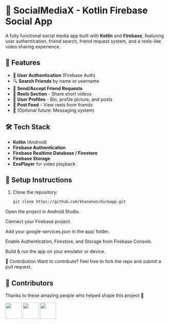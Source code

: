 
# 🔗 SocialMediaX - Kotlin Firebase Social App

A fully functional social media app built with **Kotlin** and **Firebase**, featuring user authentication, friend search, friend request system, and a reels-like video sharing experience.

## 🚀 Features

- 🔐 **User Authentication** (Firebase Auth)
- 🔍 **Search Friends** by name or username
- 🤝 **Send/Accept Friend Requests**
- 🎥 **Reels Section** - Share short videos
- 🧾 **User Profiles** - Bio, profile picture, and posts
- 🧵 **Post Feed** - View reels from friends
- 💬 (Optional future: Messaging system)

## 🛠️ Tech Stack

- **Kotlin** (Android)
- **Firebase Authentication**
- **Firebase Realtime Database / Firestore**
- **Firebase Storage**
- **ExoPlayer** for video playback



## 🔧 Setup Instructions

1. Clone the repository:
   ```bash
   git clone https://github.com/khananon/duckapp.git
Open the project in Android Studio.

Connect your Firebase project:

Add your google-services.json in the app/ folder.

Enable Authentication, Firestore, and Storage from Firebase Console.

Build & run the app on your emulator or device.

🤝 Contribution
Want to contribute? Feel free to fork the repo and submit a pull request.

## 👥 Contributors

Thanks to these amazing people who helped shape this project 💪

<a href="https://github.com/khananon"><img src="https://avatars.githubusercontent.com/khananon" width="50"/></a>
<a href="https://github.com/Vaib215"><img src="https://avatars.githubusercontent.com/Vaib215" width="50"/></a>
<a href="https://github.com/uniquesonu"><img src="https://avatars.githubusercontent.com/uniquesonu" width="50"/></a>


